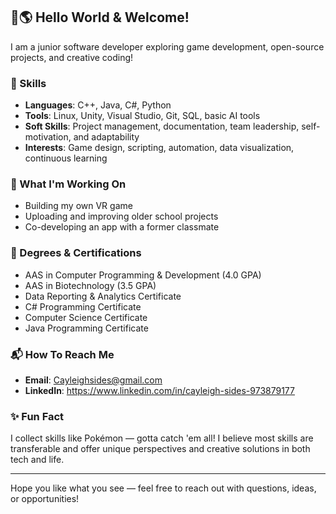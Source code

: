 ## 👋🌎 Hello World & Welcome! 

I am a junior software developer exploring game development, open-source projects, and creative coding!

### 🔧 Skills 
- **Languages**: C++, Java, C#, Python
- **Tools**: Linux, Unity, Visual Studio, Git, SQL, basic AI tools
- **Soft Skills**: Project management, documentation, team leadership, self-motivation, and adaptability  
- **Interests**: Game design, scripting, automation, data visualization, continuous learning

### 🚧 What I'm Working On 
- Building my own VR game
- Uploading and improving older school projects
- Co-developing an app with a former classmate

### 🥇 Degrees & Certifications
- AAS in Computer Programming & Development (4.0 GPA)
- AAS in Biotechnology (3.5 GPA)
- Data Reporting & Analytics Certificate 
- C# Programming Certificate
- Computer Science Certificate
- Java Programming Certificate

### 📬 How To Reach Me 
- **Email**: Cayleighsides@gmail.com
- **LinkedIn**: https://www.linkedin.com/in/cayleigh-sides-973879177

### ✨ Fun Fact 
I collect skills like Pokémon — gotta catch 'em all! I believe most skills are transferable and offer unique perspectives and creative solutions in both tech and life.

---

Hope you like what you see — feel free to reach out with questions, ideas, or opportunities! 
